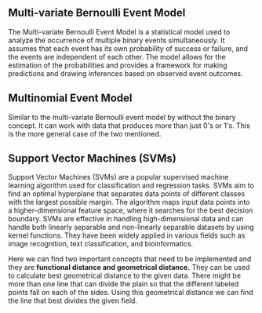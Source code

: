 
## Multi-variate Bernoulli Event Model

The Multi-variate Bernoulli Event Model is a statistical model used to analyze the occurrence of multiple binary events simultaneously. It assumes that each event has its own probability of success or failure, and the events are independent of each other. The model allows for the estimation of the probabilities and provides a framework for making predictions and drawing inferences based on observed event outcomes.

## Multinomial Event Model

Similar to the multi-variate Bernoulli event model by without the binary concept. It can work with data that produces more than just 0's or 1's. This is the more general case of the two mentioned.

## Support Vector Machines (SVMs)

Support Vector Machines (SVMs) are a popular supervised machine learning algorithm used for classification and regression tasks. SVMs aim to find an optimal hyperplane that separates data points of different classes with the largest possible margin. The algorithm maps input data points into a higher-dimensional feature space, where it searches for the best decision boundary. SVMs are effective in handling high-dimensional data and can handle both linearly separable and non-linearly separable datasets by using kernel functions. They have been widely applied in various fields such as image recognition, text classification, and bioinformatics.

Here we can find two important concepts that need to be implemented and they are **functional distance and geometrical distance.** They can be used to calculate best geometrical distance to the given data. There might be more than one line that can divide the plain so that the different labeled points fall on each of the sides. Using this geometrical distance we can find the line that best divides the given field.
